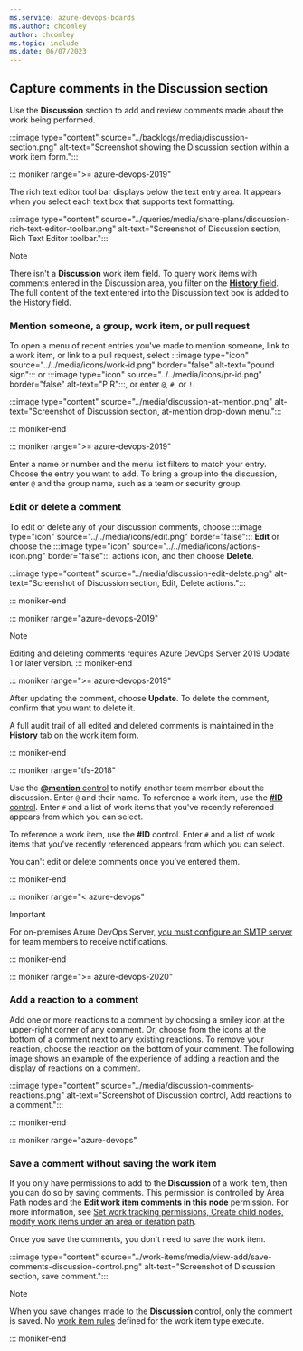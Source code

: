 ```yaml
---
ms.service: azure-devops-boards
ms.author: chcomley
author: chcomley
ms.topic: include
ms.date: 06/07/2023
---
```


<a id="discussion" />
<a id="capture-comments-in-the-discussion-section" />

## Capture comments in the Discussion section 

Use the **Discussion** section to add and review comments made about the work being performed. 

:::image type="content" source="../backlogs/media/discussion-section.png" alt-text="Screenshot showing the Discussion section within a work item form."::: 

::: moniker range=">= azure-devops-2019"

The rich text editor tool bar displays below the text entry area. It appears when you select each text box that supports text formatting. 

:::image type="content" source="../queries/media/share-plans/discussion-rich-text-editor-toolbar.png" alt-text="Screenshot of Discussion section, Rich Text Editor toolbar.":::

> [!NOTE]  
> There isn't a **Discussion** work item field. To query work items with comments entered in the Discussion area, you filter on the [**History** field](../queries/history-and-auditing.md). The full content of the text entered into the Discussion text box is added to the History field. 

### Mention someone, a group, work item, or pull request 

To open a menu of recent entries you've made to mention someone, link to a work item, or link to a pull request, select :::image type="icon" source="../../media/icons/work-id.png" border="false" alt-text="pound sign"::: or :::image type="icon" source="../../media/icons/pr-id.png" border="false" alt-text="P R":::, or enter `@`, `#`, or `!`.

:::image type="content" source="../media/discussion-at-mention.png" alt-text="Screenshot of Discussion section, at-mention drop-down menu.":::

::: moniker-end

::: moniker range=">= azure-devops-2019"

Enter a name or number and the menu list filters to match your entry. Choose the entry you want to add. To bring a group into the discussion, enter `@` and the group name, such as a team or security group. 
### Edit or delete a comment 

To edit or delete any of your discussion comments, choose :::image type="icon" source="../../media/icons/edit.png" border="false"::: **Edit** or choose the :::image type="icon" source="../../media/icons/actions-icon.png" border="false"::: actions icon, and then choose **Delete**. 

:::image type="content" source="../media/discussion-edit-delete.png" alt-text="Screenshot of Discussion section, Edit, Delete actions.":::

::: moniker-end

::: moniker range="azure-devops-2019"  
> [!NOTE]   
> Editing and deleting comments requires Azure DevOps Server 2019 Update 1 or later version. 
::: moniker-end

::: moniker range=">= azure-devops-2019"  

After updating the comment, choose **Update**. To delete the comment, confirm that you want to delete it.

A full audit trail of all  edited and deleted comments is maintained in the **History** tab on the work item form. 

::: moniker-end  

::: moniker range="tfs-2018" 

Use the [**@mention** control](../../organizations/notifications/at-mentions.md) to notify another team member about the discussion. Enter `@` and their name. To reference a work item, use the [**#ID** control](../../organizations/notifications/add-links-to-work-items.md). Enter `#` and a list of work items that you've recently referenced appears from which you can select.  

To reference a work item, use the **#ID** control. Enter `#` and a list of work items that you've recently referenced appears from which you can select.  

You can't edit or delete comments once you've entered them. 

::: moniker-end 

::: moniker range="< azure-devops" 

> [!IMPORTANT]  
> For on-premises Azure DevOps Server, [you must configure an SMTP server](/azure/devops/server/admin/setup-customize-alerts) for team members to receive notifications.

::: moniker-end 

::: moniker range=">= azure-devops-2020"

### Add a reaction to a comment 

Add one or more reactions to a comment by choosing a smiley icon at the upper-right corner of any comment. Or, choose from the icons at the bottom of a comment next to any existing reactions. To remove your reaction, choose the reaction on the bottom of your comment. The following image shows an example of the experience of adding a reaction and the display of reactions on a comment.

:::image type="content" source="../media/discussion-comments-reactions.png" alt-text="Screenshot of Discussion control, Add reactions to a comment."::: 

::: moniker-end

::: moniker range="azure-devops"

### Save a comment without saving the work item

If you only have permissions to add to the **Discussion** of a work item, then you can do so by saving comments. This permission is controlled by Area Path nodes and the **Edit work item comments in this node** permission. For more information, see [Set work tracking permissions, Create child nodes, modify work items under an area or iteration path](../../organizations/security/set-permissions-access-work-tracking.md#set-permissions-area-path).

Once you save the comments, you don't need to save the work item.  

:::image type="content" source="../work-items/media/view-add/save-comments-discussion-control.png" alt-text="Screenshot of Discussion section, save comment.":::

> [!NOTE] 
> When you save changes made to the **Discussion** control, only the comment is saved. No [work item rules](../../organizations/settings/work/rule-reference.md) defined for the work item type execute.

::: moniker-end
